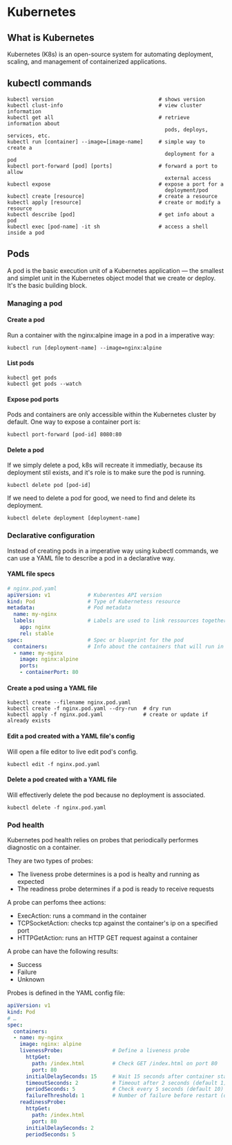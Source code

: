 # Kubernetes

## What is Kubernetes

Kubernetes (K8s) is an open-source system for automating deployment, scaling, 
and management of containerized applications.

## kubectl commands

```console
kubectl version                                  # shows version
kubectl clust-info                               # view cluster information
kubectl get all                                  # retrieve information about 
                                                   pods, deploys, services, etc.
kubectl run [container] --image=[image-name]     # simple way to create a   
                                                   deployment for a pod
kubectl port-forward [pod] [ports]               # forward a port to allow 
                                                   external access
kubectl expose                                   # expose a port for a 
                                                   deployment/pod
kubectl create [resource]                        # create a resource
kubectl apply [resource]                         # create or modify a resource
kubectl describe [pod]                           # get info about a pod
kubectl exec [pod-name] -it sh                   # access a shell inside a pod
```

## Pods

A pod is the basic execution unit of a Kubernetes application — the smallest
and simplet unit in the Kubernetes object model that we create or deploy. It's
the basic building block.

### Managing a pod

#### Create a pod

Run a container with the nginx:alpine image in a pod in a imperative way:

```console
kubectl run [deployment-name] --image=nginx:alpine
```

#### List pods

```console
kubectl get pods
kubectl get pods --watch
```

#### Expose pod ports

Pods and containers are only accessible within the Kubernetes cluster by 
default. One way to expose a container port is:

```console
kubectl port-forward [pod-id] 8080:80
```

#### Delete a pod

If we simply delete a pod, k8s will recreate it immediatly, because its 
deployment stil exists, and it's role is to make sure the pod is running.

```console
kubectl delete pod [pod-id]
```

If we need to delete a pod for good, we need to find and delete its deployment.

```console
kubectl delete deployment [deployment-name]
```

### Declarative configuration

Instead of creating pods in a imperative way using kubectl commands, we can use
a YAML file to describe a pod in a declarative way.

#### YAML file specs

```yaml
# nginx.pod.yaml
apiVersion: v1            # Kuberentes API version
kind: Pod                 # Type of Kubernetess resource
metadata:                 # Pod metadata
  name: my-nginx
  labels:                 # Labels are used to link ressources together
    app: nginx
    rel: stable
spec:                     # Spec or blueprint for the pod
  containers:             # Info about the containers that will run in our pod
  - name: my-nginx
    image: nginx:alpine
    ports:
    - containerPort: 80
```

#### Create a pod using a YAML file

```console
kubectl create --filename nginx.pod.yaml
kubectl create -f nginx.pod.yaml --dry-run  # dry run
kubectl apply -f nginx.pod.yaml             # create or update if already exists
```

#### Edit a pod created with a YAML file's config

Will open a file editor to live edit pod's config.

```console
kubectl edit -f nginx.pod.yaml
```

#### Delete a pod created with a YAML file

Will effectiverly delete the pod because no deployment is associated.

```console
kubectl delete -f nginx.pod.yaml
```

### Pod health

Kubernetes pod health relies on probes that periodically performes diagnostic
on a container.

They are two types of probes:
- The liveness probe determines is a pod is healty and running as expected
- The readiness probe determines if a pod is ready to receive requests

A probe can perfoms thee actions:
- ExecAction: runs a command in the container
- TCPSocketAction: checks tcp against the container's ip on a specified port
- HTTPGetAction: runs an HTTP GET request against a container

A probe can have the following results:
- Success
- Failure
- Unknown

Probes is defined in the YAML config file:

```yaml
apiVersion: v1
kind: Pod
# …
spec:
  containers:
  - name: my-nginx
    image: nginx: alpine
    livenessProbe:                # Define a liveness probe
      httpGet:
        path: /index.html         # Check GET /index.html on port 80
        port: 80
      initialDelaySeconds: 15     # Wait 15 seconds after container started (default none)
      timeoutSeconds: 2           # Timeout after 2 seconds (default 1)
      periodSeconds: 5            # Check every 5 seconds (default 10)
      failureThreshold: 1         # Number of failure before restart (default 3)
    readinessProbe:
      httpGet:
        path: /index.html
        port: 80
      initialDelaySeconds: 2
      periodSeconds: 5
```

